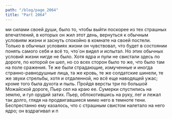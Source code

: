 ```yaml
---
path: "/blog/page_2064"
title: "Part 2064"
---
```


ми силами своей души, было то, чтобы выйти поскорее из тех страшных впечатлений, в которых он жил этот день, вернуться к обычным условиям жизни и заснуть спокойно в комнате на своей постели. Только в обычных условиях жизни он чувствовал, что будет в состоянии понять самого себя и всё то, что̀ он видел и испытал. Но этих обычных условий жизни нигде не было.
Хотя ядра и пули не свистали здесь по дороге, по которой он шел, но со всех сторон было то же, что было там на поле сражения. Те же были страдающие, измученные и иногда странно-равнодушные лица, та же кровь, те же солдатские шинели, те же звуки стрельбы, хотя и отдаленной, но всё еще наводящей ужас; кроме того была духота и пыль.
Пройдя версты три по большой Можайской дороге, Пьер сел на краю ее.
Сумерки спустились на землю, и гул орудий затих. Пьер, облокотившись на руку, лег и лежал так долго, глядя на продвигавшиеся мимо него в темноте тени. Беспрестанно ему казалось, что с страшным свистом налетало на него ядро; он вздрагивал и п
